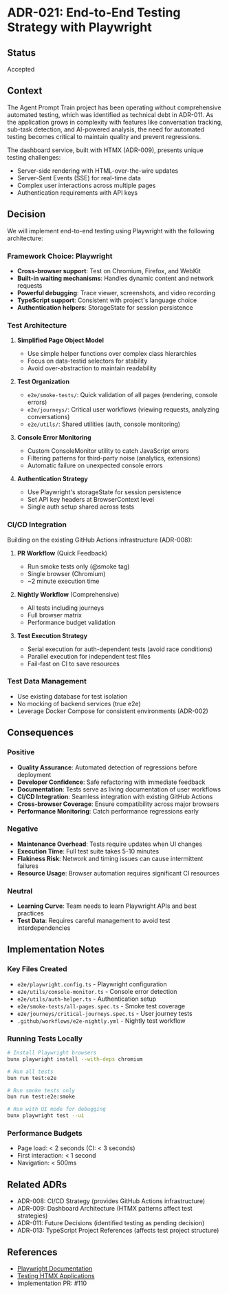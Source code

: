 # ADR-021: End-to-End Testing Strategy with Playwright

## Status

Accepted

## Context

The Agent Prompt Train project has been operating without comprehensive automated testing, which was identified as technical debt in ADR-011. As the application grows in complexity with features like conversation tracking, sub-task detection, and AI-powered analysis, the need for automated testing becomes critical to maintain quality and prevent regressions.

The dashboard service, built with HTMX (ADR-009), presents unique testing challenges:

- Server-side rendering with HTML-over-the-wire updates
- Server-Sent Events (SSE) for real-time data
- Complex user interactions across multiple pages
- Authentication requirements with API keys

## Decision

We will implement end-to-end testing using Playwright with the following architecture:

### Framework Choice: Playwright

- **Cross-browser support**: Test on Chromium, Firefox, and WebKit
- **Built-in waiting mechanisms**: Handles dynamic content and network requests
- **Powerful debugging**: Trace viewer, screenshots, and video recording
- **TypeScript support**: Consistent with project's language choice
- **Authentication helpers**: StorageState for session persistence

### Test Architecture

1. **Simplified Page Object Model**
   - Use simple helper functions over complex class hierarchies
   - Focus on data-testid selectors for stability
   - Avoid over-abstraction to maintain readability

2. **Test Organization**
   - `e2e/smoke-tests/`: Quick validation of all pages (rendering, console errors)
   - `e2e/journeys/`: Critical user workflows (viewing requests, analyzing conversations)
   - `e2e/utils/`: Shared utilities (auth, console monitoring)

3. **Console Error Monitoring**
   - Custom ConsoleMonitor utility to catch JavaScript errors
   - Filtering patterns for third-party noise (analytics, extensions)
   - Automatic failure on unexpected console errors

4. **Authentication Strategy**
   - Use Playwright's storageState for session persistence
   - Set API key headers at BrowserContext level
   - Single auth setup shared across tests

### CI/CD Integration

Building on the existing GitHub Actions infrastructure (ADR-008):

1. **PR Workflow** (Quick Feedback)
   - Run smoke tests only (@smoke tag)
   - Single browser (Chromium)
   - ~2 minute execution time

2. **Nightly Workflow** (Comprehensive)
   - All tests including journeys
   - Full browser matrix
   - Performance budget validation

3. **Test Execution Strategy**
   - Serial execution for auth-dependent tests (avoid race conditions)
   - Parallel execution for independent test files
   - Fail-fast on CI to save resources

### Test Data Management

- Use existing database for test isolation
- No mocking of backend services (true e2e)
- Leverage Docker Compose for consistent environments (ADR-002)

## Consequences

### Positive

- **Quality Assurance**: Automated detection of regressions before deployment
- **Developer Confidence**: Safe refactoring with immediate feedback
- **Documentation**: Tests serve as living documentation of user workflows
- **CI/CD Integration**: Seamless integration with existing GitHub Actions
- **Cross-browser Coverage**: Ensure compatibility across major browsers
- **Performance Monitoring**: Catch performance regressions early

### Negative

- **Maintenance Overhead**: Tests require updates when UI changes
- **Execution Time**: Full test suite takes 5-10 minutes
- **Flakiness Risk**: Network and timing issues can cause intermittent failures
- **Resource Usage**: Browser automation requires significant CI resources

### Neutral

- **Learning Curve**: Team needs to learn Playwright APIs and best practices
- **Test Data**: Requires careful management to avoid test interdependencies

## Implementation Notes

### Key Files Created

- `e2e/playwright.config.ts` - Playwright configuration
- `e2e/utils/console-monitor.ts` - Console error detection
- `e2e/utils/auth-helper.ts` - Authentication setup
- `e2e/smoke-tests/all-pages.spec.ts` - Smoke test coverage
- `e2e/journeys/critical-journeys.spec.ts` - User journey tests
- `.github/workflows/e2e-nightly.yml` - Nightly test workflow

### Running Tests Locally

```bash
# Install Playwright browsers
bunx playwright install --with-deps chromium

# Run all tests
bun run test:e2e

# Run smoke tests only
bun run test:e2e:smoke

# Run with UI mode for debugging
bunx playwright test --ui
```

### Performance Budgets

- Page load: < 2 seconds (CI: < 3 seconds)
- First interaction: < 1 second
- Navigation: < 500ms

## Related ADRs

- ADR-008: CI/CD Strategy (provides GitHub Actions infrastructure)
- ADR-009: Dashboard Architecture (HTMX patterns affect test strategies)
- ADR-011: Future Decisions (identified testing as pending decision)
- ADR-013: TypeScript Project References (affects test project structure)

## References

- [Playwright Documentation](https://playwright.dev)
- [Testing HTMX Applications](https://htmx.org/essays/testing/)
- Implementation PR: #110
